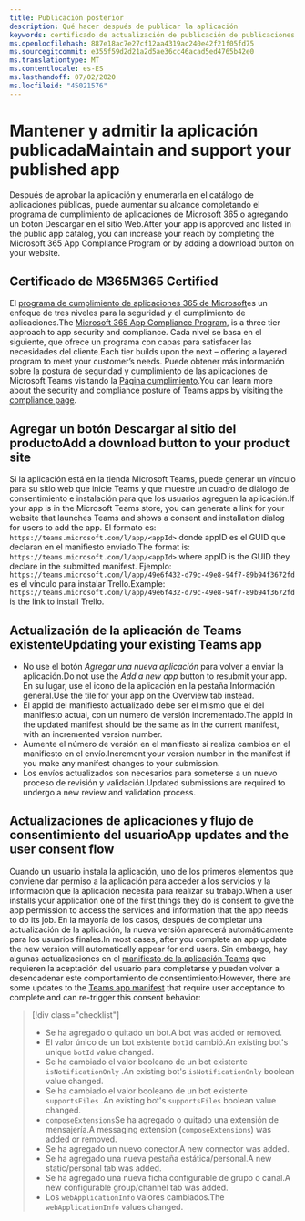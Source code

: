 ```yaml
---
title: Publicación posterior
description: Qué hacer después de publicar la aplicación
keywords: certificado de actualización de publicación de publicaciones de Teams
ms.openlocfilehash: 887e18ac7e27cf12aa4319ac240e42f21f05fd75
ms.sourcegitcommit: e355f59d2d21a2d5ae36cc46acad5ed4765b42e0
ms.translationtype: MT
ms.contentlocale: es-ES
ms.lasthandoff: 07/02/2020
ms.locfileid: "45021576"
---
```

# <a name="maintain-and-support-your-published-app"></a><span data-ttu-id="515e2-104">Mantener y admitir la aplicación publicada</span><span class="sxs-lookup"><span data-stu-id="515e2-104">Maintain and support your published app</span></span> 

<span data-ttu-id="515e2-105">Después de aprobar la aplicación y enumerarla en el catálogo de aplicaciones públicas, puede aumentar su alcance completando el programa de cumplimiento de aplicaciones de Microsoft 365 o agregando un botón Descargar en el sitio Web.</span><span class="sxs-lookup"><span data-stu-id="515e2-105">After your app is approved and listed in the public app catalog, you can increase your reach by completing the Microsoft 365 App Compliance Program or by adding a download button on your website.</span></span>

## <a name="m365-certified"></a><span data-ttu-id="515e2-106">Certificado de M365</span><span class="sxs-lookup"><span data-stu-id="515e2-106">M365 Certified</span></span>

<span data-ttu-id="515e2-107">El [programa de cumplimiento de aplicaciones 365 de Microsoft](./application-certification.md)es un enfoque de tres niveles para la seguridad y el cumplimiento de aplicaciones.</span><span class="sxs-lookup"><span data-stu-id="515e2-107">The [Microsoft 365 App Compliance Program](./application-certification.md), is a three tier approach to app security and compliance.</span></span> <span data-ttu-id="515e2-108">Cada nivel se basa en el siguiente, que ofrece un programa con capas para satisfacer las necesidades del cliente.</span><span class="sxs-lookup"><span data-stu-id="515e2-108">Each tier builds upon the next – offering a layered program to meet your customer’s needs.</span></span> <span data-ttu-id="515e2-109">Puede obtener más información sobre la postura de seguridad y cumplimiento de las aplicaciones de Microsoft Teams visitando la [Página cumplimiento](https://docs.microsoft.com/microsoft-365-app-certification/teams/teams-apps).</span><span class="sxs-lookup"><span data-stu-id="515e2-109">You can learn more about the security and compliance posture of Teams apps by visiting the [compliance page](https://docs.microsoft.com/microsoft-365-app-certification/teams/teams-apps).</span></span>

## <a name="add-a-download-button-to-your-product-site"></a><span data-ttu-id="515e2-110">Agregar un botón Descargar al sitio del producto</span><span class="sxs-lookup"><span data-stu-id="515e2-110">Add a download button to your product site</span></span>

<span data-ttu-id="515e2-111">Si la aplicación está en la tienda Microsoft Teams, puede generar un vínculo para su sitio web que inicie Teams y que muestre un cuadro de diálogo de consentimiento e instalación para que los usuarios agreguen la aplicación.</span><span class="sxs-lookup"><span data-stu-id="515e2-111">If your app is in the Microsoft Teams store, you can generate a link for your website that launches Teams and shows a consent and installation dialog for users to add the app.</span></span>
<span data-ttu-id="515e2-112">El formato es: `https://teams.microsoft.com/l/app/<appId>` donde appID es el GUID que declaran en el manifiesto enviado.</span><span class="sxs-lookup"><span data-stu-id="515e2-112">The format is:  `https://teams.microsoft.com/l/app/<appId>` where appID is the GUID they declare in the submitted manifest.</span></span>
<span data-ttu-id="515e2-113">Ejemplo: `https://teams.microsoft.com/l/app/49e6f432-d79c-49e8-94f7-89b94f3672fd` es el vínculo para instalar Trello.</span><span class="sxs-lookup"><span data-stu-id="515e2-113">Example: `https://teams.microsoft.com/l/app/49e6f432-d79c-49e8-94f7-89b94f3672fd` is the link to install Trello.</span></span>

## <a name="updating-your-existing-teams-app"></a><span data-ttu-id="515e2-114">Actualización de la aplicación de Teams existente</span><span class="sxs-lookup"><span data-stu-id="515e2-114">Updating your existing Teams app</span></span>

* <span data-ttu-id="515e2-115">No use el botón *Agregar una nueva aplicación* para volver a enviar la aplicación.</span><span class="sxs-lookup"><span data-stu-id="515e2-115">Do not use the *Add a new app* button to resubmit your app.</span></span> <span data-ttu-id="515e2-116">En su lugar, use el icono de la aplicación en la pestaña Información general.</span><span class="sxs-lookup"><span data-stu-id="515e2-116">Use the tile for your app on the Overview tab instead.</span></span>
* <span data-ttu-id="515e2-117">El appId del manifiesto actualizado debe ser el mismo que el del manifiesto actual, con un número de versión incrementado.</span><span class="sxs-lookup"><span data-stu-id="515e2-117">The appId in the updated manifest should be the same as in the current manifest, with an incremented version number.</span></span>
* <span data-ttu-id="515e2-118">Aumente el número de versión en el manifiesto si realiza cambios en el manifiesto en el envío.</span><span class="sxs-lookup"><span data-stu-id="515e2-118">Increment your version number in the manifest if you make any manifest changes to your submission.</span></span>
* <span data-ttu-id="515e2-119">Los envíos actualizados son necesarios para someterse a un nuevo proceso de revisión y validación.</span><span class="sxs-lookup"><span data-stu-id="515e2-119">Updated submissions are required to undergo a new review and validation process.</span></span>

## <a name="app-updates-and-the-user-consent-flow"></a><span data-ttu-id="515e2-120">Actualizaciones de aplicaciones y flujo de consentimiento del usuario</span><span class="sxs-lookup"><span data-stu-id="515e2-120">App updates and the user consent flow</span></span>

<span data-ttu-id="515e2-121">Cuando un usuario instala la aplicación, uno de los primeros elementos que conviene dar permiso a la aplicación para acceder a los servicios y la información que la aplicación necesita para realizar su trabajo.</span><span class="sxs-lookup"><span data-stu-id="515e2-121">When a user installs your application one of the first things they do is consent to give the app permission to access the services and information that the app needs to do its job.</span></span> <span data-ttu-id="515e2-122">En la mayoría de los casos, después de completar una actualización de la aplicación, la nueva versión aparecerá automáticamente para los usuarios finales.</span><span class="sxs-lookup"><span data-stu-id="515e2-122">In most cases, after you complete an app update the new version will automatically appear for end users.</span></span> <span data-ttu-id="515e2-123">Sin embargo, hay algunas actualizaciones en el [manifiesto de la aplicación Teams](../../../../resources/schema/manifest-schema.md) que requieren la aceptación del usuario para completarse y pueden volver a desencadenar este comportamiento de consentimiento:</span><span class="sxs-lookup"><span data-stu-id="515e2-123">However, there are some updates to the [Teams app manifest](../../../../resources/schema/manifest-schema.md) that require user acceptance to complete and can re-trigger this consent behavior:</span></span>

 >[!div class="checklist"]
>
> * <span data-ttu-id="515e2-124">Se ha agregado o quitado un bot.</span><span class="sxs-lookup"><span data-stu-id="515e2-124">A bot was added or removed.</span></span>
> * <span data-ttu-id="515e2-125">El valor único de un bot existente `botId` cambió.</span><span class="sxs-lookup"><span data-stu-id="515e2-125">An existing bot's unique `botId` value changed.</span></span>
> * <span data-ttu-id="515e2-126">Se ha cambiado el valor booleano de un bot existente `isNotificationOnly` .</span><span class="sxs-lookup"><span data-stu-id="515e2-126">An existing bot's `isNotificationOnly` boolean value changed.</span></span>
> * <span data-ttu-id="515e2-127">Se ha cambiado el valor booleano de un bot existente `supportsFiles` .</span><span class="sxs-lookup"><span data-stu-id="515e2-127">An existing bot's `supportsFiles` boolean value changed.</span></span>
> * <span data-ttu-id="515e2-128">`composeExtensions`Se ha agregado o quitado una extensión de mensajería.</span><span class="sxs-lookup"><span data-stu-id="515e2-128">A messaging extension (`composeExtensions`) was added or removed.</span></span>
> * <span data-ttu-id="515e2-129">Se ha agregado un nuevo conector.</span><span class="sxs-lookup"><span data-stu-id="515e2-129">A new connector was added.</span></span>
> * <span data-ttu-id="515e2-130">Se ha agregado una nueva pestaña estática/personal.</span><span class="sxs-lookup"><span data-stu-id="515e2-130">A new static/personal tab was added.</span></span>
> * <span data-ttu-id="515e2-131">Se ha agregado una nueva ficha configurable de grupo o canal.</span><span class="sxs-lookup"><span data-stu-id="515e2-131">A new configurable group/channel tab was added.</span></span>
> * <span data-ttu-id="515e2-132">Los `webApplicationInfo` valores cambiados.</span><span class="sxs-lookup"><span data-stu-id="515e2-132">The `webApplicationInfo` values changed.</span></span>
>
